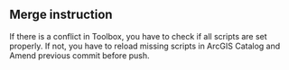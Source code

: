 ## Merge instruction

If there is a conflict in Toolbox, you have to check if all scripts are set properly. If not, you have to reload missing scripts in ArcGIS Catalog and Amend previous commit before push.
